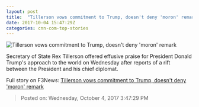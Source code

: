 ```yaml
---
layout: post
title:  "Tillerson vows commitment to Trump, doesn't deny 'moron' remark"
date: 2017-10-04 15:47:29Z
categories: cnn-com-top-stories
---
```


![Tillerson vows commitment to Trump, doesn't deny 'moron' remark](http://i2.cdn.cnn.com/cnnnext/dam/assets/171004093456-08-rex-tillerson-lead-image-super-tease.jpg)

Secretary of State Rex Tillerson offered effusive praise for President Donald Trump's approach to the world on Wednesday after reports of a rift between the President and his chief diplomat.


Full story on F3News: [Tillerson vows commitment to Trump, doesn't deny 'moron' remark](http://www.f3nws.com/n/FdCATJ)

> Posted on: Wednesday, October 4, 2017 3:47:29 PM
